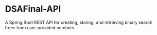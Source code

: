 # DSAFinal-API
A Spring Boot REST API for creating, storing, and retrieving binary search trees from user-provided numbers
